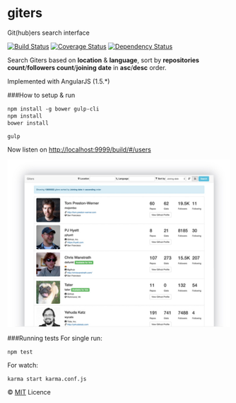 # giters
Git(hub)ers search interface

[![Build Status](https://travis-ci.org/Praseetha-KR/giters.svg?branch=master)](https://travis-ci.org/Praseetha-KR/giters)
[![Coverage Status](https://coveralls.io/repos/github/Praseetha-KR/giters/badge.svg)](https://coveralls.io/github/Praseetha-KR/giters?branch=master)
[![Dependency Status](https://david-dm.org/Praseetha-KR/giters.svg?maxAge=2592000)](https://david-dm.org/Praseetha-KR/giters)

Search Giters based on **location** & **language**, sort by **repositories count**/**followers count**/**joining date** in **asc**/**desc** order.

Implemented with AngularJS (1.5.*)

###How to setup & run
```
npm install -g bower gulp-cli
npm install
bower install
```
```
gulp
```
Now listen on [http://localhost:9999/build/#/users](http://localhost:9999/build/#/users)


![screenshot](screenshot/giters_screenshot.jpg)

###Running tests
For single run:
```
npm test
```
For watch:
```
karma start karma.conf.js
```

&copy; [MIT](https://github.com/Praseetha-KR/giters/blob/master/LICENSE) Licence
